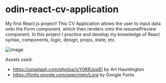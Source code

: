 # odin-react-cv-application
My first React.js project! This CV Application allows the user to input data onto the Form component, which then renders onto the resumePreview component.
In this project I practice and develop my knowledge of React syntax, components, logic, design, props, state, etc. 

![image](https://user-images.githubusercontent.com/94667178/166822641-f1609517-0ed6-431f-9292-0a68f0013eb7.png)

Assets used:
- https://unsplash.com/photos/jzY0KRJopEI by Art Hauntington
- https://fonts.google.com/specimen/Lora by Google Fonts

